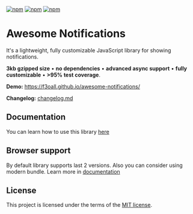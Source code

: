 [![npm](https://img.shields.io/npm/v/awesome-notifications.svg?style=for-the-badge)](https://www.npmjs.com/package/awesome-notifications)
[![npm](https://img.shields.io/npm/dm/awesome-notifications.svg?style=for-the-badge)](https://www.npmjs.com/package/awesome-notifications)
[![npm](https://img.shields.io/npm/l/awesome-notifications.svg?style=for-the-badge)](LICENSE)

# Awesome Notifications

It's a lightweight, fully customizable JavaScript library for showing notifications.  

**3kb gzipped size** &bull; **no dependencies**  &bull; **advanced async support**  &bull; **fully customizable**  &bull; **>95% test coverage**.

**Demo:** https://f3oall.github.io/awesome-notifications/

**Changelog:** [changelog.md](changelog.md)

## Documentation

You can learn how to use this library [here](https://f3oall.github.io/awesome-notifications/docs)

## Browser support

By default library supports last 2 versions. Also you can consider using modern bundle. Learn more in [documentation](https://f3oall.github.io/awesome-notifications/docs/meta/browser-compatibility)

## License

This project is licensed under the terms of the [MIT license](LICENSE).
